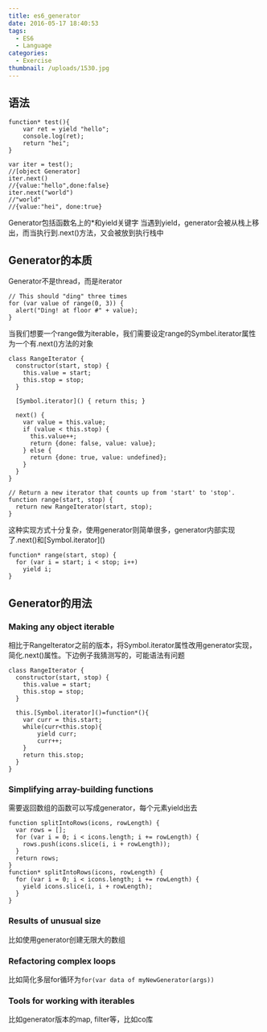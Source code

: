 ```yaml
---
title: es6_generator
date: 2016-05-17 18:40:53
tags:
  - ES6
  - Language
categories:
  - Exercise
thumbnail: /uploads/1530.jpg
---
```


## 语法
```
function* test(){
    var ret = yield "hello";
    console.log(ret);
    return "hei";
}

var iter = test();
//[object Generator]
iter.next()
//{value:"hello",done:false}
iter.next("world")
//"world"
//{value:"hei", done:true}
```
Generator包括函数名上的*和yield关键字
当遇到yield，generator会被从栈上移出，而当执行到.next()方法，又会被放到执行栈中

## Generator的本质
Generator不是thread，而是iterator

```
// This should "ding" three times
for (var value of range(0, 3)) {
  alert("Ding! at floor #" + value);
}
```
当我们想要一个range做为iterable，我们需要设定range的Symbel.iterator属性为一个有.next()方法的对象
```
class RangeIterator {
  constructor(start, stop) {
    this.value = start;
    this.stop = stop;
  }

  [Symbol.iterator]() { return this; }

  next() {
    var value = this.value;
    if (value < this.stop) {
      this.value++;
      return {done: false, value: value};
    } else {
      return {done: true, value: undefined};
    }
  }
}

// Return a new iterator that counts up from 'start' to 'stop'.
function range(start, stop) {
  return new RangeIterator(start, stop);
}
```
这种实现方式十分复杂，使用generator则简单很多，generator内部实现了.next()和\[Symbol.iterator\]\(\)
```
function* range(start, stop) {
  for (var i = start; i < stop; i++)
    yield i;
}
```
## Generator的用法
### Making any object iterable
相比于RangeIterator之前的版本，将Symbol.iterator属性改用generator实现，简化.next()属性。下边例子我猜测写的，可能语法有问题
```
class RangeIterator {
  constructor(start, stop) {
    this.value = start;
    this.stop = stop;
  }

  this.[Symbol.iterator]()=function*(){
    var curr = this.start;
    while(curr<this.stop){
        yield curr;
        curr++;
    }
    return this.stop;
  }
}
```
### Simplifying array-building functions
需要返回数组的函数可以写成generator，每个元素yield出去
```
function splitIntoRows(icons, rowLength) {
  var rows = [];
  for (var i = 0; i < icons.length; i += rowLength) {
    rows.push(icons.slice(i, i + rowLength));
  }
  return rows;
}
function* splitIntoRows(icons, rowLength) {
  for (var i = 0; i < icons.length; i += rowLength) {
    yield icons.slice(i, i + rowLength);
  }
}
```

### Results of unusual size
比如使用generator创建无限大的数组

### Refactoring complex loops
比如简化多层for循环为`for(var data of myNewGenerator(args))`

### Tools for working with iterables
比如generator版本的map, filter等，比如co库

